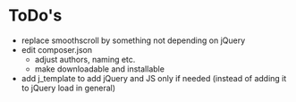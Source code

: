 # ToDo's

* replace smoothscroll by something not depending on jQuery
* edit composer.json
    * adjust authors, naming etc.
    * make downloadable and installable 
* add j_template to add jQuery and JS only if needed (instead of adding it to jQuery load in general)